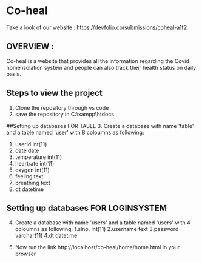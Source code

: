 # Co-heal

Take a look of our website : https://devfolio.co/submissions/coheal-a1f2



## OVERVIEW :
Co-heal is a website that provides all the information regarding the    Covid home isolation system and people can also track their health status on daily basis.


## Steps to view the project
1. Clone the repository through vs code
2. save the repository in C:\xampp\htdocs

##Setting up databases FOR TABLE
3. Create a database with name 'table' and a table named 'user' with 8 coloumns as following:
  1. userid  int(11)
  2. date     date
  3. temperature  int(11)
  4. heartrate int(11)
  5. oxygen int(11)
  6. feeling text
  7. breathing text
  8. dt   datetime
 
 ## Setting up databases FOR LOGINSYSTEM
 4. Create a database with name 'users' and a table named 'users' with 4 coloumns as following:
 1.slno. int(11)
 2.username text
 3.password varchar(11)
 4.dt  datetime

  5. Now run the link http://localhost/co-heal/home/home.html in your browser
  


  

